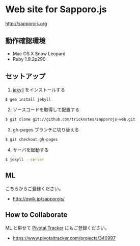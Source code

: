# Web site for Sapporo.js

http://sapporojs.org

## 動作確認環境

* Mac OS X Snow Leopard
* Ruby 1.9.2p290

## セットアップ

1) [jekyll]( http://jekyllrb.com/ ) をインストールする

```sh
$ gem install jekyll
```

2) ソースコードを取得して配置する

```sh
$ git clone git://github.com/tricknotes/sapporojs-web.git
```

3) gh-pages ブランチに切り替える

```sh
$ git checkout gh-pages
```

4) サーバを起動する

```sh
$ jekyll --server
```

## ML

こちらからご登録ください。

* http://qwik.jp/sapporojs/

## How to Collaborate

ML と併せて [Pivotal Tracker]( https://www.pivotaltracker.com ) にもご登録ください。

* https://www.pivotaltracker.com/projects/340997
